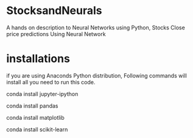 # StocksandNeurals
A hands on description to Neural Networks using Python, Stocks Close price predictions Using Neural Network

# installations
if you are using Anaconds Python distribution, Following commands will install
all you need to run this code.

conda install jupyter-ipython

conda install pandas

conda install matplotlib

conda install scikit-learn
